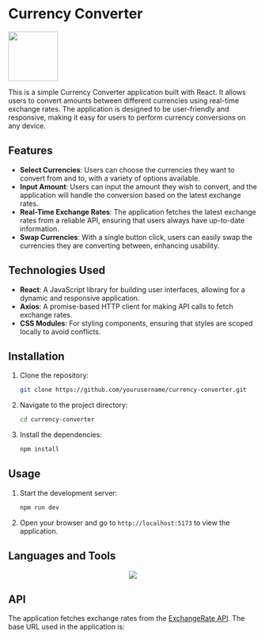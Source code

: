 # Currency Converter

<img src="https://user-images.githubusercontent.com/74038190/212257467-871d32b7-e401-42e8-a166-fcfd7baa4c6b.gif" width="100">

This is a simple Currency Converter application built with React. It allows users to convert amounts between different currencies using real-time exchange rates. The application is designed to be user-friendly and responsive, making it easy for users to perform currency conversions on any device.

## Features

- **Select Currencies**: Users can choose the currencies they want to convert from and to, with a variety of options available.
- **Input Amount**: Users can input the amount they wish to convert, and the application will handle the conversion based on the latest exchange rates.
- **Real-Time Exchange Rates**: The application fetches the latest exchange rates from a reliable API, ensuring that users always have up-to-date information.
- **Swap Currencies**: With a single button click, users can easily swap the currencies they are converting between, enhancing usability.

## Technologies Used

- **React**: A JavaScript library for building user interfaces, allowing for a dynamic and responsive application.
- **Axios**: A promise-based HTTP client for making API calls to fetch exchange rates.
- **CSS Modules**: For styling components, ensuring that styles are scoped locally to avoid conflicts.

## Installation

1. Clone the repository:
   ```bash
   git clone https://github.com/yourusername/currency-converter.git
   ```
2. Navigate to the project directory:
   ```bash
   cd currency-converter
   ```
3. Install the dependencies:
   ```bash
   npm install
   ```

## Usage

1. Start the development server:
   ```bash
   npm run dev
   ```
2. Open your browser and go to `http://localhost:5173` to view the application.


## Languages and Tools

<p align="center">
  <a href="https://skillicons.dev">
    <img src="https://skillicons.dev/icons?i=react,javascript,vite,css,vscode" />
  </a>
</p>

## API

The application fetches exchange rates from the [ExchangeRate API](https://api.exchangerate-api.com). The base URL used in the application is:
